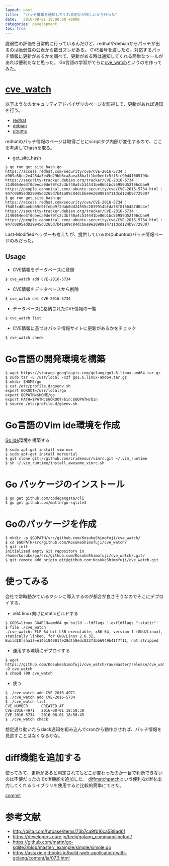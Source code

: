 ```yaml
---
layout: post
title:  "パッチ情報を通知してくれる何かが欲しいから作った"
date:   2016-08-01 19:00:00 +0900
categories: development
toc: true
---
```


脆弱性の評価を日常的に行っているんだけど、redhatやdebianからパッチが出るのは脆弱性の公表から数日ズレがある。
CVE番号を渡したら、対応するパッチ情報に更新があるかを調べて、更新がある時は通知してくれる簡単なツールがあれば便利だなと思った。
Go言語の学習がてらに[cve_watch](https://github.com/KosukeShimofuji/cve_watch)というのを作ってみた。

# [cve_watch](https://github.com/KosukeShimofuji/cve_watch)

以下ようなのセキュリティアドバイザリのページを監視して、更新があれば通知を行う。

 * [redhat](https://access.redhat.com/security/cve/CVE-2016-5734)
 * [debian](https://security-tracker.debian.org/tracker/CVE-2016-5734)
 * [ubuntu](https://people.canonical.com/~ubuntu-security/cve/CVE-2016-5734.html)

redhatのパッチ情報のページは取得ごとにscriptタグ内部が変化するので、ここを考慮してhashを取る。

 * [get_site_hash](https://github.com/KosukeShimofuji/cve_watch/blob/master/research/get_site_hash.go)

```
$ go run get_site_hash.go
https://access.redhat.com/security/cve/CVE-2016-5734 : d909a58cc2e4284a3e45d29bb6ca8aea38ba1f1bd0eefc5ff5fc90d4f005198c
https://security-tracker.debian.org/tracker/CVE-2016-5734 : 3140054ee3f0deeca9de79fc2c3bf40a4c514441be86b1bc55959d52f96cbae9
https://people.canonical.com/~ubuntu-security/cve/CVE-2016-5734.html : 947c0895ed029945d3265d7b41a09c84dcb6e9e2098914711dcd124b97729307
$ go run get_site_hash.go
https://access.redhat.com/security/cve/CVE-2016-5734 : f546fcd8baebb69c9ffebd9f2dab0dd24555c2039914bfda78f8156487d0c4ef
https://security-tracker.debian.org/tracker/CVE-2016-5734 : 3140054ee3f0deeca9de79fc2c3bf40a4c514441be86b1bc55959d52f96cbae9
https://people.canonical.com/~ubuntu-security/cve/CVE-2016-5734.html : 947c0895ed029945d3265d7b41a09c84dcb6e9e2098914711dcd124b97729307
```

Last-Modifiedヘッダーも考えたが、提供しているのはubuntuのパッチ情報ページのみだった。

## Usage

 * CVE情報をデータベースに登録

```
$ cve_watch add CVE-2016-5734
```

 * CVE情報をデータベースから削除

```
$ cve_watch del CVE-2016-5734
```

 * データベースに格納されたCVE情報の一覧

```
$ cve_watch list
```

 * CVE情報に基づきパッチ情報サイトに更新があるかをチェック

```
$ cve_watch check
```

# Go言語の開発環境を構築

```
$ wget https://storage.googleapis.com/golang/go1.6.linux-amd64.tar.gz
$ sudo tar -C /usr/local -xzf go1.6.linux-amd64.tar.gz
$ mkdir $HOME/go
$ cat /etc/profile.d/goenv.sh
export GOROOT=/usr/local/go
export GOPATH=$HOME/go
export PATH=$PATH:$GOROOT/bin:$GOPATH/bin
$ source /etc/profile.d/goenv.sh
```

# Go言語のVim ide環境を作成

[Go Ide](https://gist.github.com/cridenour/74e7635275331d5afa6b)環境を構築する

```
$ sudo apt-get install vim-nox
$ sudo apt-get install mercurial
$ git clone git://github.com/cridenour/vimrc.git ~/.vim_runtime
$ sh ~/.vim_runtime/install_awesome_vimrc.sh
```

# Go パッケージのインストール

```
$ go get github.com/codegangsta/cli
$ go get github.com/mattn/go-sqlite3
```

# Goのパッケージを作成

```
$ mkdir -p $GOPATH/src/github.com/KosukeShimofuji/cve_watch/
$ cd $GOPATH/src/github.com/KosukeShimofuji/cve_watch/
$ git init
Initialized empty Git repository in /home/kosuke/go/src/github.com/KosukeShimofuji/cve_watch/.git/
$ git remote add origin git@github.com:KosukeShimofuji/cve_watch.git
```

# 使ってみる

会社で常時動かているマシンに導入するのが都合が良さそうなのでそこにデプロイする。

 * x64 linux向けにstaticビルドする

```
$ GOOS=linux GOARCH=amd64 go build --ldflags '-extldflags "-static"'
$ file ./cve_watch
./cve_watch: ELF 64-bit LSB executable, x86-64, version 1 (GNU/Linux), statically linked, for GNU/Linux 2.6.32, BuildID[sha1]=e145184001fe28df58edc82371bb6949b41f7f11, not stripped

```

 * 運用する環境にデプロイする

```
$ wget https://github.com/KosukeShimofuji/cve_watch/raw/master/release/cve_watch_linux_x64 -O cve_watch
$ chmod 700 cve_watch
```

 * 使う

```
$ ./cve_watch add CVE-2016-4971
$ ./cve_watch add CVE-2016-5734
$ ./cve_watch list
CVE_NUMBER      CREATED_AT
CVE-2016-4971   2016-08-01 18:58:38
CVE-2016-5734   2016-08-01 18:58:45
$ ./cve_watch check
```

想定通り動いたらslack通知を組み込んでcronから動作させれば、パッチ情報を見逃すことはなくなるかな。

# diff機能を追加する

使ってみて、更新があると判定されてもどこが変わったのか一目で判断できないのは不便だったのでdiff機能を追加した。
[diffmatchpatch](https://github.com/sergi/go-diff)という便利なdiffを出力してくれるライブラリを使用すると比較的簡単にできた。

[commit](https://github.com/KosukeShimofuji/cve_watch/commit/52baf55f9eedfe2007fbf64737dc6e8b88039799)

# 参考文献

 * http://qiita.com/futoase/items/73b7ca9fb16ca588ad6f
 * https://developers.eure.jp/tech/golang_commandlinetool/
 * https://github.com/mattn/go-sqlite3/blob/master/_example/simple/simple.go
 * https://astaxie.gitbooks.io/build-web-application-with-golang/content/ja/07.3.html


